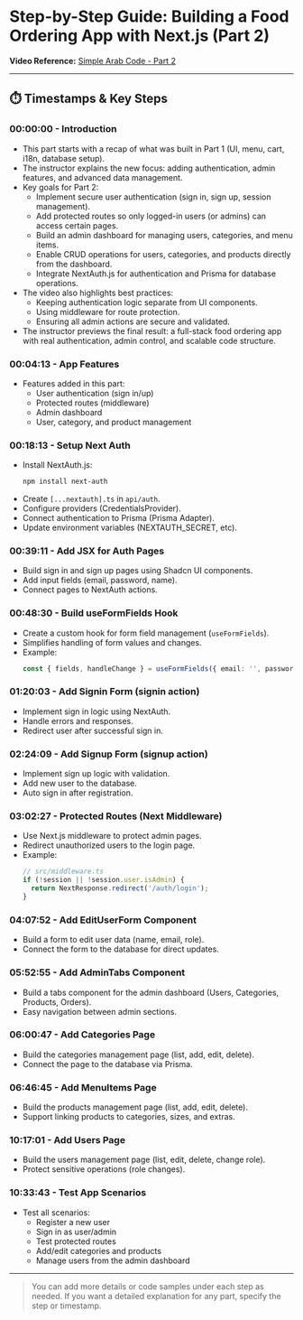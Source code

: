 # Step-by-Step Guide: Building a Food Ordering App with Next.js (Part 2)

**Video Reference:** [Simple Arab Code - Part 2](https://www.youtube.com/watch?v=hDrt1ifv94o&ab_channel=SimpleArabCode)

---

## ⏱️ Timestamps & Key Steps

### 00:00:00 - Introduction
- This part starts with a recap of what was built in Part 1 (UI, menu, cart, i18n, database setup).
- The instructor explains the new focus: adding authentication, admin features, and advanced data management.
- Key goals for Part 2:
  - Implement secure user authentication (sign in, sign up, session management).
  - Add protected routes so only logged-in users (or admins) can access certain pages.
  - Build an admin dashboard for managing users, categories, and menu items.
  - Enable CRUD operations for users, categories, and products directly from the dashboard.
  - Integrate NextAuth.js for authentication and Prisma for database operations.
- The video also highlights best practices:
  - Keeping authentication logic separate from UI components.
  - Using middleware for route protection.
  - Ensuring all admin actions are secure and validated.
- The instructor previews the final result: a full-stack food ordering app with real authentication, admin control, and scalable code structure.

### 00:04:13 - App Features
- Features added in this part:
  - User authentication (sign in/up)
  - Protected routes (middleware)
  - Admin dashboard
  - User, category, and product management

### 00:18:13 - Setup Next Auth
- Install NextAuth.js:
  ```bash
  npm install next-auth
  ```
- Create `[...nextauth].ts` in `api/auth`.
- Configure providers (CredentialsProvider).
- Connect authentication to Prisma (Prisma Adapter).
- Update environment variables (NEXTAUTH_SECRET, etc).

### 00:39:11 - Add JSX for Auth Pages
- Build sign in and sign up pages using Shadcn UI components.
- Add input fields (email, password, name).
- Connect pages to NextAuth actions.

### 00:48:30 - Build useFormFields Hook
- Create a custom hook for form field management (`useFormFields`).
- Simplifies handling of form values and changes.
- Example:
  ```ts
  const { fields, handleChange } = useFormFields({ email: '', password: '' });
  ```

### 01:20:03 - Add Signin Form (signin action)
- Implement sign in logic using NextAuth.
- Handle errors and responses.
- Redirect user after successful sign in.

### 02:24:09 - Add Signup Form (signup action)
- Implement sign up logic with validation.
- Add new user to the database.
- Auto sign in after registration.

### 03:02:27 - Protected Routes (Next Middleware)
- Use Next.js middleware to protect admin pages.
- Redirect unauthorized users to the login page.
- Example:
  ```ts
  // src/middleware.ts
  if (!session || !session.user.isAdmin) {
    return NextResponse.redirect('/auth/login');
  }
  ```

### 04:07:52 - Add EditUserForm Component
- Build a form to edit user data (name, email, role).
- Connect the form to the database for direct updates.

### 05:52:55 - Add AdminTabs Component
- Build a tabs component for the admin dashboard (Users, Categories, Products, Orders).
- Easy navigation between admin sections.

### 06:00:47 - Add Categories Page
- Build the categories management page (list, add, edit, delete).
- Connect the page to the database via Prisma.

### 06:46:45 - Add MenuItems Page
- Build the products management page (list, add, edit, delete).
- Support linking products to categories, sizes, and extras.

### 10:17:01 - Add Users Page
- Build the users management page (list, edit, delete, change role).
- Protect sensitive operations (role changes).

### 10:33:43 - Test App Scenarios
- Test all scenarios:
  - Register a new user
  - Sign in as user/admin
  - Test protected routes
  - Add/edit categories and products
  - Manage users from the admin dashboard

---

> You can add more details or code samples under each step as needed. If you want a detailed explanation for any part, specify the step or timestamp.
